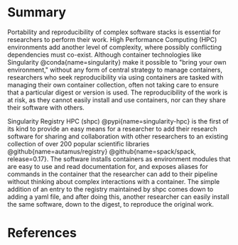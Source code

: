 # Summary

Portability and reproducibility of complex software stacks is essential for researchers to perform their work. High Performance Computing (HPC) environments add another level of complexity, where possibly conflicting dependencies must co-exist. Although container technologies like Singularity @conda{name=singularity} make it possible to "bring your own environment," without any form of central strategy to manage containers, researchers who seek reproducibility via using containers are tasked with managing their own container collection, often not taking care to ensure that a particular digest or version is used. The reproducibility of the work is at risk, as they cannot easily install and use containers, nor can they share their software with others.

Singularity Registry HPC (shpc) @pypi{name=singularity-hpc} is the first of its kind to provide an easy means for a researcher to add their research software for sharing and collaboration with other researchers to an existing collection of over 200 popular scientific libraries @github{name=autamus/registry} @github{name=spack/spack, release=0.17}. The software installs containers as environment modules that are easy to use and read documentation for, and exposes aliases for commands in the container that the researcher can add to their pipeline without thinking about complex interactions with a container. The simple addition of an entry to the registry maintained by shpc comes down to adding a yaml file, and after doing this, another researcher can easily install the same software, down to the digest, to reproduce the original work.

# References

<!--citelang start-->
<!--citelang end-->


